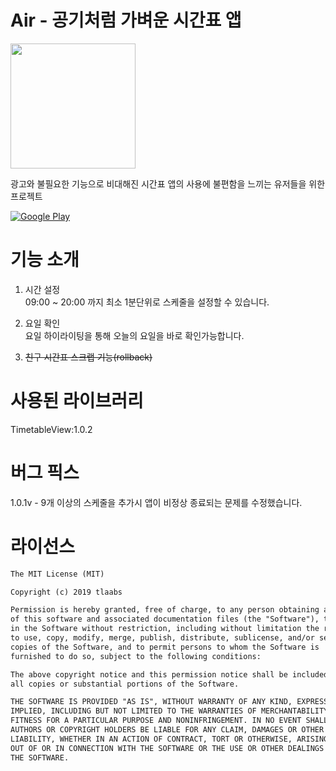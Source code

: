 # Air - **공기**처럼 **가벼운** 시간표 앱  
<img src="https://lh3.googleusercontent.com/JrH-0ksc3CpZeJ3NUiISGiStATmVT5qu7f_OGHGQrSfzAyJyXPpwvs6Qn1CZu-obUnqW=w1440-h620-rw" width="200" height="200">

광고와 불필요한 기능으로 비대해진 시간표 앱의 사용에 불편함을 느끼는 유저들을 위한 프로젝트

[![Google Play](http://developer.android.com/images/brand/en_generic_rgb_wo_45.png)](https://play.google.com/store/apps/details?id=site.devsim.air)
# 기능 소개
1. 시간 설정  
09:00 ~ 20:00 까지 최소 1분단위로 스케줄을 설정할 수 있습니다.

2. 요일 확인  
요일 하이라이팅을 통해 오늘의 요일을 바로 확인가능합니다.

3. ~~친구 시간표 스크랩 기능(rollback)~~

# 사용된 라이브러리
TimetableView:1.0.2

# 버그 픽스
1.0.1v - 9개 이상의 스케줄을 추가시 앱이 비정상 종료되는 문제를 수정했습니다.

# 라이선스
```xml
The MIT License (MIT)

Copyright (c) 2019 tlaabs

Permission is hereby granted, free of charge, to any person obtaining a copy
of this software and associated documentation files (the "Software"), to deal
in the Software without restriction, including without limitation the rights
to use, copy, modify, merge, publish, distribute, sublicense, and/or sell
copies of the Software, and to permit persons to whom the Software is
furnished to do so, subject to the following conditions:

The above copyright notice and this permission notice shall be included in
all copies or substantial portions of the Software.

THE SOFTWARE IS PROVIDED "AS IS", WITHOUT WARRANTY OF ANY KIND, EXPRESS OR
IMPLIED, INCLUDING BUT NOT LIMITED TO THE WARRANTIES OF MERCHANTABILITY,
FITNESS FOR A PARTICULAR PURPOSE AND NONINFRINGEMENT. IN NO EVENT SHALL THE
AUTHORS OR COPYRIGHT HOLDERS BE LIABLE FOR ANY CLAIM, DAMAGES OR OTHER
LIABILITY, WHETHER IN AN ACTION OF CONTRACT, TORT OR OTHERWISE, ARISING FROM,
OUT OF OR IN CONNECTION WITH THE SOFTWARE OR THE USE OR OTHER DEALINGS IN
THE SOFTWARE.

```
